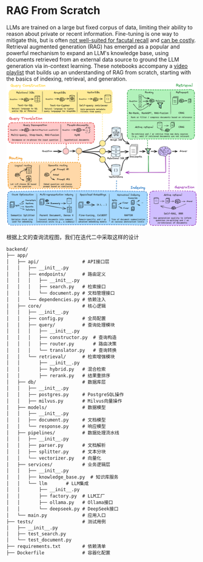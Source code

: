 # RAG From Scratch

LLMs are trained on a large but fixed corpus of data, limiting their ability to reason about private or recent information. Fine-tuning is one way to mitigate this, but is often [not well-suited for facutal recall](https://www.anyscale.com/blog/fine-tuning-is-for-form-not-facts) and [can be costly](https://www.glean.com/blog/how-to-build-an-ai-assistant-for-the-enterprise).
Retrieval augmented generation (RAG) has emerged as a popular and powerful mechanism to expand an LLM's knowledge base, using documents retrieved from an external data source to ground the LLM generation via in-context learning. 
These notebooks accompany a [video playlist](https://youtube.com/playlist?list=PLfaIDFEXuae2LXbO1_PKyVJiQ23ZztA0x&feature=shared) that builds up an understanding of RAG from scratch, starting with the basics of indexing, retrieval, and generation. 
![rag_detail_v2](example.png)
 
根据上文的查询流程图，我们在迭代二中采取这样的设计
```shell
backend/
├── app/
│   ├── api/                # API接口层
│   │   ├── __init__.py
│   │   ├── endpoints/      # 路由定义
│   │   │   ├── __init__.py
│   │   │   ├── search.py   # 检索接口
│   │   │   └── document.py # 文档管理接口
│   │   └── dependencies.py # 依赖注入
│   ├── core/               # 核心逻辑
│   │   ├── __init__.py
│   │   ├── config.py       # 全局配置
│   │   ├── query/          # 查询处理模块
│   │   │   ├── __init__.py
│   │   │   ├── constructor.py  # 查询构造
│   │   │   ├── router.py       # 路由决策
│   │   │   └── translator.py   # 查询转换
│   │   └── retrieval/      # 检索增强模块
│   │       ├── __init__.py
│   │       ├── hybrid.py   # 混合检索
│   │       ├── rerank.py   # 结果重排序
│   ├── db/                 # 数据库层
│   │   ├── __init__.py
│   │   ├── postgres.py     # PostgreSQL操作
│   │   ├── milvus.py       # Milvus向量操作
│   ├── models/             # 数据模型
│   │   ├── __init__.py
│   │   ├── document.py     # 文档模型
│   │   └── response.py     # 响应模型
│   ├── pipelines/          # 数据处理流水线
│   │   ├── __init__.py
│   │   ├── parser.py       # 文档解析
│   │   ├── splitter.py     # 文本分块
│   │   └── vectorizer.py   # 向量化
│   ├── services/           # 业务逻辑层
│   │   ├── __init__.py
│   │   ├── knowledge_base.py  # 知识库服务
│   │   └── llm       # LLM集成
│   │       ├── __init__.py
│   │       ├── factory.py  # LLM工厂
│   │       ├── ollama.py   # Ollama接口
│   │       └── deepseek.py # DeepSeek接口
│   └── main.py             # 应用入口
├── tests/                  # 测试用例
│   ├── __init__.py
│   ├── test_search.py
│   └── test_document.py
├── requirements.txt        # 依赖清单
├── Dockerfile              # 容器化配置

```
